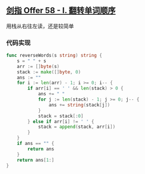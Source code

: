 ##  [剑指 Offer 58 - I. 翻转单词顺序](https://leetcode-cn.com/problems/fan-zhuan-dan-ci-shun-xu-lcof/)

用栈从右往左读，还是较简单



### 代码实现

```go
func reverseWords(s string) string {
	s = " " + s
	arr := []byte(s)
	stack := make([]byte, 0)
	ans := ""
	for i := len(arr) - 1; i >= 0; i-- {
		if arr[i] == ' ' && len(stack) > 0 {
			ans += " "
			for j := len(stack) - 1; j >= 0; j-- {
				ans += string(stack[j])
			}
			stack = stack[:0]
		} else if arr[i] != ' ' {
			stack = append(stack, arr[i])
		}
	}
	if ans == "" {
		return ans
	}
	return ans[1:]
}

```

